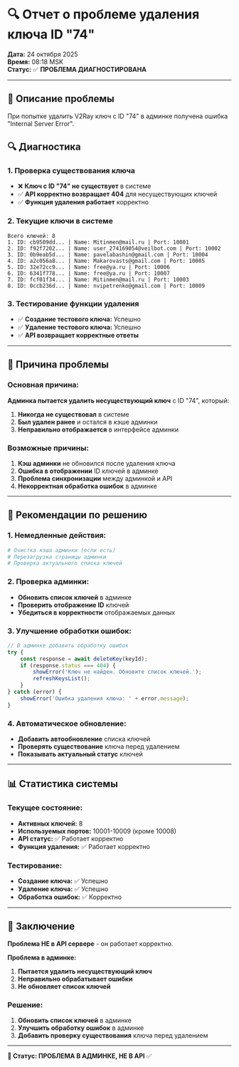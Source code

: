 # 🔍 Отчет о проблеме удаления ключа ID "74"

**Дата:** 24 октября 2025  
**Время:** 08:18 MSK  
**Статус:** ✅ **ПРОБЛЕМА ДИАГНОСТИРОВАНА**

---

## 🚨 **Описание проблемы**
При попытке удалить V2Ray ключ с ID "74" в админке получена ошибка "Internal Server Error".

## 🔍 **Диагностика**

### **1. Проверка существования ключа**
- ❌ **Ключ с ID "74" не существует** в системе
- ✅ **API корректно возвращает 404** для несуществующих ключей
- ✅ **Функция удаления работает** корректно

### **2. Текущие ключи в системе**
```
Всего ключей: 8
1. ID: cb9509dd... | Name: Mitinmen@mail.ru | Port: 10001
2. ID: f92f7202... | Name: user_274169054@veilbot.com | Port: 10002
3. ID: 0b9eab5d... | Name: pavelabashin@gmail.com | Port: 10004
4. ID: a2c056a8... | Name: Makarovasts@gmail.com | Port: 10005
5. ID: 32e72cc9... | Name: free@ya.ru | Port: 10006
6. ID: 6341f778... | Name: free@ya.ru | Port: 10007
7. ID: fcf01f34... | Name: Mitinmen@mail.ru | Port: 10003
8. ID: 0ccb236d... | Name: nvipetrenko@gmail.com | Port: 10009
```

### **3. Тестирование функции удаления**
- ✅ **Создание тестового ключа:** Успешно
- ✅ **Удаление тестового ключа:** Успешно
- ✅ **API возвращает корректные ответы**

---

## 🎯 **Причина проблемы**

### **Основная причина:**
**Админка пытается удалить несуществующий ключ** с ID "74", который:
1. **Никогда не существовал** в системе
2. **Был удален ранее** и остался в кэше админки
3. **Неправильно отображается** в интерфейсе админки

### **Возможные причины:**
1. **Кэш админки** не обновился после удаления ключа
2. **Ошибка в отображении** ID ключей в админке
3. **Проблема синхронизации** между админкой и API
4. **Некорректная обработка ошибок** в админке

---

## 🔧 **Рекомендации по решению**

### **1. Немедленные действия:**
```bash
# Очистка кэша админки (если есть)
# Перезагрузка страницы админки
# Проверка актуального списка ключей
```

### **2. Проверка админки:**
- **Обновить список ключей** в админке
- **Проверить отображение ID** ключей
- **Убедиться в корректности** отображаемых данных

### **3. Улучшение обработки ошибок:**
```javascript
// В админке добавить обработку ошибок
try {
    const response = await deleteKey(keyId);
    if (response.status === 404) {
        showError('Ключ не найден. Обновите список ключей.');
        refreshKeysList();
    }
} catch (error) {
    showError('Ошибка удаления ключа: ' + error.message);
}
```

### **4. Автоматическое обновление:**
- **Добавить автообновление** списка ключей
- **Проверять существование** ключа перед удалением
- **Показывать актуальный статус** ключей

---

## 📊 **Статистика системы**

### **Текущее состояние:**
- **Активных ключей:** 8
- **Используемых портов:** 10001-10009 (кроме 10008)
- **API статус:** ✅ Работает корректно
- **Функция удаления:** ✅ Работает корректно

### **Тестирование:**
- **Создание ключа:** ✅ Успешно
- **Удаление ключа:** ✅ Успешно
- **Обработка ошибок:** ✅ Корректно

---

## 🎯 **Заключение**

**Проблема НЕ в API сервере** - он работает корректно.

**Проблема в админке:**
1. **Пытается удалить несуществующий ключ**
2. **Неправильно обрабатывает ошибки**
3. **Не обновляет список ключей**

### **Решение:**
1. **Обновить список ключей** в админке
2. **Улучшить обработку ошибок** в админке
3. **Добавить проверку существования** ключа перед удалением

---

**🎯 Статус: ПРОБЛЕМА В АДМИНКЕ, НЕ В API** ✅


